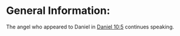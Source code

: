 # General Information:

The angel who appeared to Daniel in [Daniel 10:5](../10/05.md) continues speaking.
